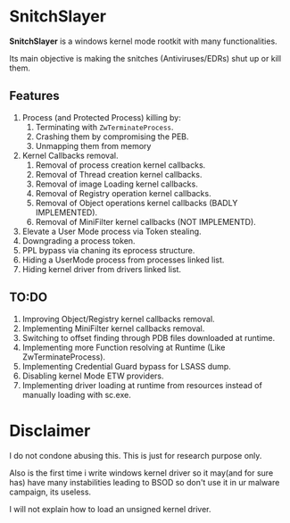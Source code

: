 # SnitchSlayer

**SnitchSlayer** is a windows kernel mode rootkit with many functionalities.

Its main objective is making the snitches (Antiviruses/EDRs) shut up or kill them.


## Features

1) Process (and Protected Process) killing by:
    1) Terminating with `ZwTerminateProcess`.
    2) Crashing them by compromising the PEB.
    3) Unmapping them from memory
2) Kernel Callbacks removal.
    1) Removal of process creation kernel callbacks.
    2) Removal of Thread creation kernel callbacks.
    3) Removal of image Loading kernel callbacks.
    4) Removal of Registry operation kernel callbacks.
    5) Removal of Object operations kernel callbacks (BADLY IMPLEMENTED).
    6) Removal of MiniFilter kernel callbacks (NOT IMPLEMENTD).
3) Elevate a User Mode process via Token stealing.
4) Downgrading a process token.
5) PPL bypass via chaning its eprocess structure.
6) Hiding a UserMode process from processes linked list.
7) Hiding kernel driver from drivers linked list.





## TO:DO

1) Improving Object/Registry kernel callbacks removal.
2) Implementing MiniFilter kernel callbacks removal.
3) Switching to offset finding through PDB files downloaded at runtime.
4) Implementing more Function resolving at Runtime (Like ZwTerminateProcess).
5) Implementing Credential Guard bypass for LSASS dump.
6) Disabling kernel Mode ETW providers.
7) Implementing driver loading at runtime from resources instead of manually loading with sc.exe.

# Disclaimer

I do not condone abusing this. This is just for research purpose only.

Also is the first time i write windows kernel driver so it may(and for sure has) have many instabilities leading to BSOD so don't use it in ur malware campaign, its useless.

I will not explain how to load an unsigned kernel driver. 